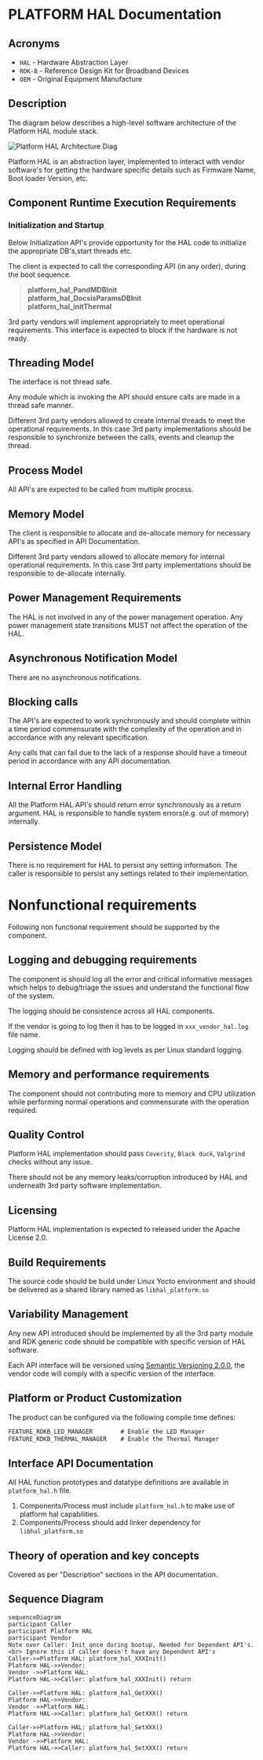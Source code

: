 # PLATFORM HAL Documentation

## Acronyms

- `HAL` \- Hardware Abstraction Layer
- `RDK-B` \- Reference Design Kit for Broadband Devices
- `OEM` \- Original Equipment Manufacture

## Description

The diagram below describes a high-level software architecture of the Platform HAL module stack. 

![Platform HAL Architecture Diag](images/Platform_HAL_Architecture.png)

Platform HAL is an abstraction layer, implemented to interact with vendor software's for getting the hardware specific details such as Firmware Name, Boot loader Version, etc.

## Component Runtime Execution Requirements

### Initialization and Startup

Below Initialization API's provide opportunity for the HAL code to initialize the appropriate DB's,start threads etc. 

The client is expected to call the corresponding API (in any order), during the boot sequence.

> **platform_hal_PandMDBInit**<br>
**platform_hal_DocsisParamsDBInit**<br>
**platform_hal_initThermal**

3rd party vendors will implement appropriately to meet operational requirements. This interface is expected to block if the hardware is not ready.

## Threading Model

The interface is not thread safe.

Any module which is invoking the API should ensure calls are made in a thread safe manner.

Different 3rd party vendors allowed to create internal threads to meet the operational requirements. In this case 3rd party implementations
should be responsible to synchronize between the calls, events and cleanup the thread.

## Process Model

All API's are expected to be called from multiple process.

## Memory Model

The client is responsible to allocate and de-allocate memory for necessary API's as specified in API Documentation.

Different 3rd party vendors allowed to allocate memory for internal operational requirements. In this case 3rd party implementations
should be responsible to de-allocate internally.

## Power Management Requirements

The HAL is not involved in any of the power management operation.
Any power management state transitions MUST not affect the operation of the HAL. 

## Asynchronous Notification Model

There are no asynchronous notifications.

## Blocking calls

The API's are expected to work synchronously and should complete within a time period commensurate with the complexity of the operation and in accordance with any relevant specification.

Any calls that can fail due to the lack of a response should have a timeout period in accordance with any API documentation.

## Internal Error Handling

All the Platform HAL API's should return error synchronously as a return argument. HAL is responsible to handle system errors(e.g. out of memory) internally.

## Persistence Model

There is no requirement for HAL to persist any setting information. The caller is responsible to persist any settings related to their implementation.

# Nonfunctional requirements

Following non functional requirement should be supported by the component.

## Logging and debugging requirements

The component is should log all the error and critical informative messages which helps to debug/triage the issues and understand the functional flow of the system.

The logging should be consistence across all HAL components.

If the vendor is going to log then it has to be logged in `xxx_vendor_hal.log` file name.

Logging should be defined with log levels as per Linux standard logging.

## Memory and performance requirements

The component should not contributing more to memory and CPU utilization while performing normal operations and commensurate with the operation required.

## Quality Control

Platform HAL implementation should pass `Coverity`, `Black duck`, `Valgrind` checks without any issue.

There should not be any memory leaks/corruption introduced by HAL and underneath 3rd party software implementation.

## Licensing

Platform HAL implementation is expected to released under the Apache License 2.0.

## Build Requirements

The source code should be build under Linux Yocto environment and should be delivered as a shared library named as `libhal_platform.so`
  
## Variability Management

Any new API introduced should be implemented by all the 3rd party module and RDK generic code should be compatible with specific version of HAL software.

Each API interface will be versioned using [Semantic Versioning 2.0.0](https://semver.org/), the vendor code will comply with a specific version of the interface.

## Platform or Product Customization

The product can be configured via the following compile time defines:

```c
FEATURE_RDKB_LED_MANAGER        # Enable the LED Manager
FEATURE_RDKB_THERMAL_MANAGER    # Enable the Thermal Manager
```

## Interface API Documentation

All HAL function prototypes and datatype definitions are available in `platform_hal.h` file.
    
1. Components/Process must include `platform_hal.h` to make use of platform hal capabilities.
2. Components/Process should add linker dependency for `libhal_platform.so`

## Theory of operation and key concepts

Covered as per "Description" sections in the API documentation.

## Sequence Diagram

```mermaid
sequenceDiagram
participant Caller
participant Platform HAL
participant Vendor
Note over Caller: Init once during bootup, Needed for Dependent API's. <br> Ignore this if caller doesn't have any Dependent API's
Caller->>Platform HAL: platform_hal_XXXInit()
Platform HAL->>Vendor: 
Vendor ->>Platform HAL: 
Platform HAL->>Caller: platform_hal_XXXInit() return

Caller->>Platform HAL: platform_hal_GetXXX()
Platform HAL->>Vendor: 
Vendor ->>Platform HAL: 
Platform HAL->>Caller: platform_hal_GetXXX() return

Caller->>Platform HAL: platform_hal_SetXXX()
Platform HAL->>Vendor: 
Vendor ->>Platform HAL: 
Platform HAL->>Caller: platform_hal_SetXXX() return
```
